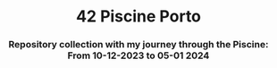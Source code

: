 <div align="center">

# 42 Piscine Porto

</div>


<div align= "center">

### Repository collection with my journey through the Piscine: <br> From 10-12-2023 to 05-01 2024

</div>
